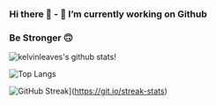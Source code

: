 ### Hi there 👋 - 🔭 I’m currently working on Github
### Be Stronger 🙃
![kelvinleaves's github stats](https://github-readme-stats.vercel.app/api?username=kelvinleaves&theme=graywhite&count_private=true&show_icons=true&line_height=40)!

![Top Langs](https://github-readme-stats.vercel.app/api/top-langs/?username=kelvinleaves&theme=graywhite)

![GitHub Streak](https://github-readme-streak-stats.herokuapp.com?user=kelvinleaves&theme=graywhite&hide_border=false)](https://git.io/streak-stats)
